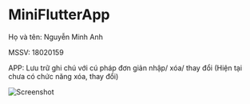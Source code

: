 # MiniFlutterApp
Họ và tên: Nguyễn Minh Anh

MSSV: 18020159

APP: Lưu trữ ghi chú với cú pháp đơn giản nhập/ xóa/ thay đổi
(Hiện tại chưa có chức năng xóa, thay đổi)

![Screenshot](1.png)
